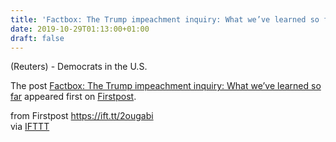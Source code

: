 ```yaml
---
title: 'Factbox: The Trump impeachment inquiry: What we’ve learned so far'
date: 2019-10-29T01:13:00+01:00
draft: false
---
```


(Reuters) - Democrats in the U.S.

The post [Factbox: The Trump impeachment inquiry: What we’ve learned so far](http://www.firstpost.com/world/factbox-the-trump-impeachment-inquiry-what-weve-learned-so-far-7564611.html) appeared first on [Firstpost](http://www.firstpost.com).

  
  
from Firstpost https://ift.tt/2ougabi  
via [IFTTT](https://ifttt.com/?ref=da&site=blogger)